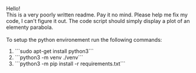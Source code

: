 Hello!<br>
This is a very poorly written readme. Pay it no mind.
Please help me fix my code, I can't figure it out.
The code script should simply display a plot of an elementy parabola.
<br><br>
To setup the python environement run the following commands:
<ol>
<li>```sudo apt-get install python3```</li>
<li>```python3 -m venv ./venv```</li>
<li>```python3 -m pip install -r requirements.txt```</li>
</ol>